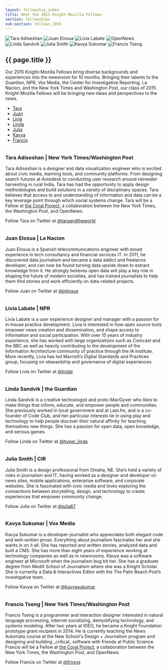 ```yaml
---
layout: fellowship_index
title: Meet the 2015 Knight-Mozilla Fellows
section: fellowships
sub-section: fellows_2015
---
```

<div id="picwrap">
<img src="/media/img/fellows/2015-fellows/tara220.jpg" class="frontpic" alt="Tara Adiseshan">
<img src="/media/img/fellows/2015-fellows/juan220.jpg" class="frontpic" alt="Juan Elosua">
<img src="/media/img/fellows/2015-fellows/livia220.jpg" class="frontpic" alt="Livia Labate">
<img src="/media/img/fellows/2014-fellows/logo-220.png" class="" style="border:1px solid white;" alt="OpenNews">
<img src="/media/img/fellows/2015-fellows/linda220.jpg" class="frontpic" alt="Linda Sandvik">
<img src="/media/img/fellows/2015-fellows/julia220.jpg" class="frontpic" alt="Julia Smith">
<img src="/media/img/fellows/2015-fellows/kavya_220.jpg" class="frontpic" alt="Kavya Sukumar">
<img src="/media/img/fellows/2015-fellows/francis220.jpg" class="frontpic" alt="Francis Tseng">
</div>
<h2>{{ page.title }}</h2>
<p class="bodybig">Our 2015 Knight-Mozilla Fellows bring diverse backgrounds and experiences into the newsroom for 10 months. Bringing their talents to the Guardian, NPR, Vox Media, the Center for Investigative Reporting, La Nacion, and the New York Times and  Washington Post, our class of 2015 Knight-Mozilla Fellows will be bringing new ideas and perspectives to the news.</p>
<ul class="fellowslist">
<li><a href="#tara">Tara</a>
<li><a href="#juan">Juan</a>
<li><a href="#livia">Livia</a>
<li><a href="#linda">Linda</a>
<li><a href="#julia">Julia</a>
<li><a href="#kavya">Kavya</a>
<li><a href="#francis">Francis</a>
</ul>

<p><img src="/media/img/fellows/2015-fellows/tara220.jpg" class="meet meet14" alt="">
<h3 id="tara">Tara Adiseshan | New York Times/Washington Post</h3>
<p>Tara Adiseshan is a designer and data visualization engineer who is excited about civic media, learning tools, and community platforms. From designing search futures at Autodesk to conducting user research around rainwater harvesting in rural India, Tara has had the opportunity to apply design methodologies and build solutions in a variety of disciplinary spaces. Tara believes that access to and understanding of information and data can be a key leverage point through which social systems change. Tara will be a Fellow at <a href="http://www.coralproject.net">the Coral Project</a>, a collaboration between the New York Times, the Washington Post, and OpenNews.
<p>Follow Tara on Twitter at <a href="http://www.twitter.com/taraandtheworld">@taraandtheworld</a>

<p><img src="/media/img/fellows/2015-fellows/juan220.jpg" class="meet meet14" alt="">
<h3 id="juan">Juan Elosua | La Nacion</h3>
<p>Juan Elosua is a Spanish telecommunications engineer with broad experience in tech consultancy and financial services IT. In 2011, he discovered data journalism and became a data addict and freelance developer, and can now be found turning data upside down to extract knowledge from it. He strongly believes open data will play a key role in shaping the future of modern societies, and has trained journalists to help them find stories and work efficiently on data-related projects.
<p>Follow Juan on Twitter at <a href="http://www.twitter.com/jjelosua">@jjelosua</a>


<p><img src="/media/img/fellows/2015-fellows/livia220.jpg" class="meet meet14" alt="">
<h3 id="livia">Livia Labate | NPR</h3>

<p>Livia Labate is a user experience designer and manager with a passion for in-house practice development. Livia is interested in how open source tools empower news creation and dissemination, and shape access to information and social participation. With over 15 years of industry experience, she has worked with large organizations such as Comcast and the BBC as well as heavily contributing to the development of the Information Architecture community of practice through the IA Institute. More recently, Livia has led Marriott’s Digital Standards and Practices group, focusing on stewardship and governance of digital experiences. <p>Follow Livia on Twitter at <a href="http://www.twitter.com/livlab">@livlab</a>


<p><img src="/media/img/fellows/2015-fellows/linda220.jpg" class="meet meet14" alt="">
<h3 id="linda">Linda Sandvik | the Guardian</h3>

<p>Linda Sandvik is a creative technologist and proto-MacGyver who likes to make things that inform, educate, and empower people and communities. She previously worked in local government and at Last.fm, and is a co-founder of Code Club, and her particular interests lie in using play and technology to help people discover their natural affinity for teaching themselves new things. She has a passion for open data, open knowledge, and serious games.
<p>Follow Linda on Twitter at <a href="http://www.twitter.com/hyper_linda">@hyper_linda</a>


<p><img src="/media/img/fellows/2015-fellows/julia220.jpg" class="meet meet14" alt="">
<h3 id="julia">Julia Smith | CIR</h3>

<p>Julia Smith is a design professional from Omaha, NE. She’s held a variety of roles in journalism and IT, having worked as a designer and developer on news sites, mobile applications, enterprise software, and corporate websites. She is fascinated with civic media and loves exploring the connections between storytelling, design, and technology to create experiences that empower community change.
<p>Follow Julia on Twitter at <a href="http://www.twitter.com/julia67">@julia67</a>

<p><img src="/media/img/fellows/2015-fellows/kavya_220.jpg" class="meet meet14" alt="">
<h3 id="kavya">Kavya Sukumar | Vox Media</h3>

<p>Kavya Sukumar is a developer-journalist who appreciates both elegant code and well-written prose. Everything about journalism fascinates her and she wants in on it all. She has reported and written stories, analyzed data and built a CMS. She has more than eight years of experience working at technology companies as well as in newsrooms. Kavya was a software engineer at Microsoft when the journalism bug bit her. She has a graduate degree from Medill School of Journalism where she was a Knight Scholar. She is currently a Data & Interactives Editor with the The Palm Beach Post’s investigative team.

<p>Follow Kavya on Twitter at <a href="http://www.twitter.com/kavyasukumar">@kavyasukumar</a>

<p><img src="/media/img/fellows/2015-fellows/francis220.jpg" class="meet meet14" alt="">
<h3 id="marcos">Francis Tseng | New York Times/Washington Post</h3>

<p>Francis Tseng is a programmer and interaction designer interested in natural language processing, internet socializing, demystifying technology, and systems modeling. After two years at IDEO, he became a Knight Foundation prototype grant recipient in 2014. He is currently teaching the News Automata course at the New School's Design + Journalism program and designing and building _critical_ software with friends at Public Science. Francis will be a Fellow at <a href="http://www.coralproject.net">the Coral Project</a>, a collaboration between the New York Times, the Washington Post, and OpenNews.
<p>Follow Francis on Twitter at <a href="http://www.twitter.com/frnsys">@frnsys</a>
